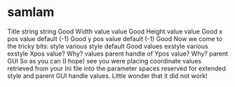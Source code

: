 # samlam
 Title       string          string          Good Width       value           value           Good Height      value           value           Good x pos       value           default (-1)    Good y pos       value           default (-1)    Good  Now we come to the tricky bits:  style       various style   default         Good             values exstyle     various exstyle Xpos value?     Why?             values parent      handle of       Ypos value?     Why?             parent GUI So as you can (I hope) see you were placing coordinate values retrieved from your Ini file into the parameter spaces reserved for extended style and parent GUI handle values. Little wonder that it did not work!
